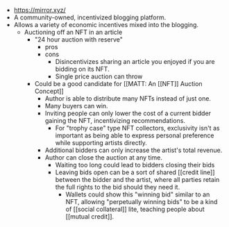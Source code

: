 - https://mirror.xyz/
- A community-owned, incentivized blogging platform.
- Allows a variety of economic incentives mixed into the blogging.
    - Auctioning off an NFT in an article
        - "24 hour auction with reserve"
            - pros
            - cons
                - Disincentivizes sharing an article you enjoyed if you are bidding on its NFT.
                - Single price auction can throw 
        - Could be a good candidate for [[MATT: An [[NFT]] Auction Concept]]
            - Author is able to distribute many NFTs instead of just one.
            - Many buyers can win.
            - Inviting people can only lower the cost of a current bidder gaining the NFT, incentivizing recommendations.
                - For "trophy case" type NFT collectors, exclusivity isn't as important as being able to express personal preference while supporting artists directly.
            - Additional bidders can only increase the artist's total revenue.
            - Author can close the auction at any time.
                - Waiting too long could lead to bidders closing their bids
                - Leaving bids open can be a sort of shared [[credit line]] between the bidder and the artist, where all parties retain the full rights to the bid should they need it.
                    - Wallets could show this "winning bid" similar to an NFT, allowing "perpetually winning bids" to be a kind of [[social collateral]] lite, teaching people about [[mutual credit]].
